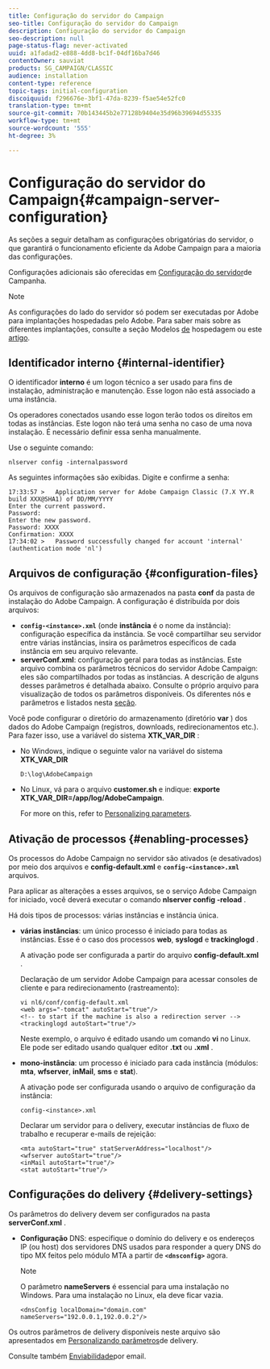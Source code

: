 ```yaml
---
title: Configuração do servidor do Campaign
seo-title: Configuração do servidor do Campaign
description: Configuração do servidor do Campaign
seo-description: null
page-status-flag: never-activated
uuid: a1fadad2-e888-4dd8-bc1f-04df16ba7d46
contentOwner: sauviat
products: SG_CAMPAIGN/CLASSIC
audience: installation
content-type: reference
topic-tags: initial-configuration
discoiquuid: f296676e-3bf1-47da-8239-f5ae54e52fc0
translation-type: tm+mt
source-git-commit: 70b143445b2e77128b9404e35d96b39694d55335
workflow-type: tm+mt
source-wordcount: '555'
ht-degree: 3%

---
```



# Configuração do servidor do Campaign{#campaign-server-configuration}

As seções a seguir detalham as configurações obrigatórias do servidor, o que garantirá o funcionamento eficiente da Adobe Campaign para a maioria das configurações.

Configurações adicionais são oferecidas em [Configuração do servidor](../../installation/using/configuring-campaign-server.md)de Campanha.

>[!NOTE]
>
>As configurações do lado do servidor só podem ser executadas por Adobe para implantações hospedadas pelo Adobe. Para saber mais sobre as diferentes implantações, consulte a seção Modelos [de](../../installation/using/hosting-models.md) hospedagem ou este [artigo](https://helpx.adobe.com/br/campaign/kb/acc-on-prem-vs-hosted.html).

## Identificador interno {#internal-identifier}

O identificador **interno** é um logon técnico a ser usado para fins de instalação, administração e manutenção. Esse logon não está associado a uma instância.

Os operadores conectados usando esse logon terão todos os direitos em todas as instâncias. Este logon não terá uma senha no caso de uma nova instalação. É necessário definir essa senha manualmente.

Use o seguinte comando:

```
nlserver config -internalpassword
```

As seguintes informações são exibidas. Digite e confirme a senha:

```
17:33:57 >   Application server for Adobe Campaign Classic (7.X YY.R build XXX@SHA1) of DD/MM/YYYY
Enter the current password.
Password:
Enter the new password.
Password: XXXX
Confirmation: XXXX
17:34:02 >   Password successfully changed for account 'internal' (authentication mode 'nl')
```

## Arquivos de configuração {#configuration-files}

Os arquivos de configuração são armazenados na pasta **conf** da pasta de instalação do Adobe Campaign. A configuração é distribuída por dois arquivos:

* **`config-<instance>.xml`** (onde **instância** é o nome da instância): configuração específica da instância. Se você compartilhar seu servidor entre várias instâncias, insira os parâmetros específicos de cada instância em seu arquivo relevante.
* **serverConf.xml**: configuração geral para todas as instâncias. Este arquivo combina os parâmetros técnicos do servidor Adobe Campaign: eles são compartilhados por todas as instâncias. A descrição de alguns desses parâmetros é detalhada abaixo. Consulte o próprio arquivo para visualização de todos os parâmetros disponíveis. Os diferentes nós e parâmetros e listados nesta [seção](../../installation/using/the-server-configuration-file.md).

Você pode configurar o diretório do armazenamento (diretório **var** ) dos dados do Adobe Campaign (registros, downloads, redirecionamentos etc.). Para fazer isso, use a variável do sistema **XTK_VAR_DIR** :

* No Windows, indique o seguinte valor na variável do sistema **XTK_VAR_DIR**

   ```
   D:\log\AdobeCampaign
   ```

* No Linux, vá para o arquivo **customer.sh** e indique: **exporte XTK_VAR_DIR=/app/log/AdobeCampaign**.

   For more on this, refer to [Personalizing parameters](../../installation/using/installing-packages-with-linux.md#personalizing-parameters).

## Ativação de processos {#enabling-processes}

Os processos do Adobe Campaign no servidor são ativados (e desativados) por meio dos arquivos e **config-default.xml** e **`config-<instance>.xml`** arquivos.

Para aplicar as alterações a esses arquivos, se o serviço Adobe Campaign for iniciado, você deverá executar o comando **nlserver config -reload** .

Há dois tipos de processos: várias instâncias e instância única.

* **várias instâncias**: um único processo é iniciado para todas as instâncias. Esse é o caso dos processos **web**, **syslogd** e **trackinglogd** .

   A ativação pode ser configurada a partir do arquivo **config-default.xml** .

   Declaração de um servidor Adobe Campaign para acessar consoles de cliente e para redirecionamento (rastreamento):

   ```
   vi nl6/conf/config-default.xml
   <web args="-tomcat" autoStart="true"/>  
   <!-- to start if the machine is also a redirection server -->  
   <trackinglogd autoStart="true"/>
   ```

   Neste exemplo, o arquivo é editado usando um comando **vi** no Linux. Ele pode ser editado usando qualquer editor **.txt** ou **.xml** .

* **mono-instância**: um processo é iniciado para cada instância (módulos: **mta**, **wfserver**, **inMail**, **sms** e **stat**).

   A ativação pode ser configurada usando o arquivo de configuração da instância:

   ```
   config-<instance>.xml
   ```

   Declarar um servidor para o delivery, executar instâncias de fluxo de trabalho e recuperar e-mails de rejeição:

   ```
   <mta autoStart="true" statServerAddress="localhost"/>
   <wfserver autoStart="true"/>  
   <inMail autoStart="true"/>
   <stat autoStart="true"/>
   ```

## Configurações do delivery {#delivery-settings}

Os parâmetros do delivery devem ser configurados na pasta **serverConf.xml** .

* **Configuração** DNS: especifique o domínio do delivery e os endereços IP (ou host) dos servidores DNS usados para responder a query DNS do tipo MX feitos pelo módulo MTA a partir de **`<dnsconfig>`** agora.

   >[!NOTE]
   >
   >O parâmetro **nameServers** é essencial para uma instalação no Windows. Para uma instalação no Linux, ela deve ficar vazia.

   ```
   <dnsConfig localDomain="domain.com" nameServers="192.0.0.1,192.0.0.2"/>
   ```

Os outros parâmetros de delivery disponíveis neste arquivo são apresentados em [Personalizando parâmetros](../../installation/using/configuring-campaign-server.md#personalizing-delivery-parameters)de delivery.

Consulte também [Enviabilidade](../../installation/using/email-deliverability.md)por email.
